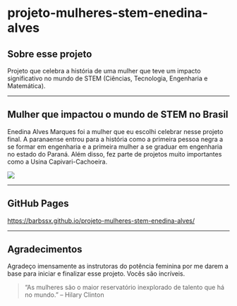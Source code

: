 # projeto-mulheres-stem-enedina-alves
## Sobre esse projeto

Projeto que celebra a história de uma mulher que teve um impacto
significativo no mundo de STEM (Ciências, Tecnologia, Engenharia e Matemática).

*****************************************
## Mulher que impactou o mundo de STEM no Brasil

Enedina Alves Marques foi a mulher que eu escolhi celebrar nesse projeto final. A paranaense entrou para a história como a primeira pessoa negra a se formar em engenharia
e a primeira mulher a se graduar em engenharia no estado do Paraná. Além disso, fez parte de projetos muito importantes como a Usina Capivari-Cachoeira.

![](https://s2.glbimg.com/zE2ea6sp3_KPD6UCWOVEV8Lz8f4=/512x320/smart/e.glbimg.com/og/ed/f/original/2020/11/19/enedina-marques.jpeg)

*****************************************
## GitHub Pages

https://barbssx.github.io/projeto-mulheres-stem-enedina-alves/
*****************************************
## Agradecimentos

Agradeço imensamente as instrutoras do potência feminina por me darem a base para iniciar e finalizar esse projeto. Vocês são incríveis.
> “As mulheres são o maior reservatório inexplorado de talento que há no mundo.” – Hilary Clinton
